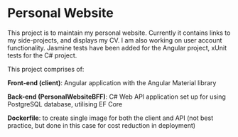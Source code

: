 # Personal Website

This project is to maintain my personal website. Currently it contains links to my side-projects, and displays my CV. I am also working on user account functionality. Jasmine tests have been added for the Angular project, xUnit tests for the C# project.


This project comprises of:

**Front-end (client)**: Angular application with the Angular Material library

**Back-end (PersonalWebsiteBFF)**: C# Web API application set up for using PostgreSQL database, utilising EF Core

**Dockerfile**: to create single image for both the client and API (not best practice, but done in this case for cost reduction in deployment)
